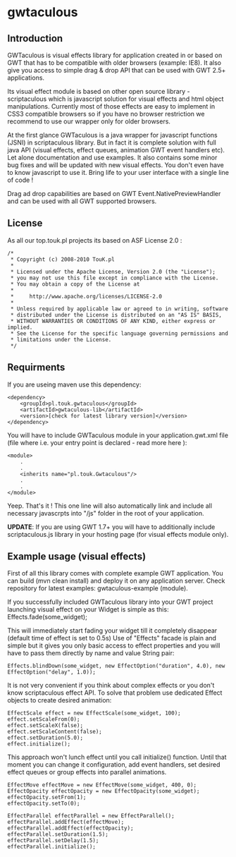 # gwtaculous

## Introduction

GWTaculous is visual effects library for application created in or based on GWT that has to be compatible with older browsers (example: IE8). It also give you access to simple drag & drop API that can be used with GWT 2.5+ applications.

Its visual effect module is based on other open source library - scriptaculous which is javascript solution for visual effects and html object manipulations. Currently most of those effects are easy to implement in CSS3 compatible browsers so if you have no browser restriction we recommend to use our wrapper only for older browsers.

At the first glance GWTaculous is a java wrapper for javascript functions (JSNI) in scriptaculous library. But in fact it is complete solution with full java API (visual effects, effect queues, animation GWT event handlers etc). Let alone documentation and use examples. It also contains some minor bug fixes and will be updated with new visual effects. You don't even have to know javascript to use it. Bring life to your user interface with a single line of code !

Drag ad drop capabilities are based on GWT Event.NativePreviewHandler and can be used with all GWT supported browsers.

## License

As all our top.touk.pl projects its based on ASF License 2.0 :
```
/*
 * Copyright (c) 2008-2010 TouK.pl
 *
 * Licensed under the Apache License, Version 2.0 (the "License");
 * you may not use this file except in compliance with the License.
 * You may obtain a copy of the License at
 *
 *     http://www.apache.org/licenses/LICENSE-2.0
 *
 * Unless required by applicable law or agreed to in writing, software
 * distributed under the License is distributed on an "AS IS" BASIS,
 * WITHOUT WARRANTIES OR CONDITIONS OF ANY KIND, either express or implied.
 * See the License for the specific language governing permissions and
 * limitations under the License.
 */
```

## Requirments

If you are useing maven use this dependency:
```
<dependency>
    <groupId>pl.touk.gwtaculous</groupId>
    <artifactId>gwtaculous-lib</artifactId>
    <version>[check for latest library version]</version>
</dependency>
```

You will have to include GWTaculous module in your application.gwt.xml file (file where i.e. your entry point is declared - read more here ):
```
<module>
    .
    .
    <inherits name="pl.touk.Gwtaculous"/>
    .
    .
</module>
```

Yeep. That's it ! This one line will also automatically link and include all necessary javascrpts into "/js" folder in the root of your application.

**UPDATE**: If you are using GWT 1.7+ you will have to additionally include scriptaculous.js library in your hosting page (for visual effects module only).

## Example usage (visual effects)

First of all this library comes with complete example GWT application. You can build (mvn clean install) and deploy it on any application server. Check repository for latest examples: gwtaculous-example (module).

If you successfully included GWTaculous library into your GWT project launching visual effect on your Widget is simple as this:
Effects.fade(some_widget);

This will immediately start fading your widget till it completely disappear (default time of effect is set to 0.5s) Use of "Effects" facade is plain and simple but it gives you only basic access to effect properties and you will have to pass them directly by name and value String pair:
```
Effects.blindDown(some_widget, new EffectOption("duration", 4.0), new EffectOption("delay", 1.0));
```

It is not very convenient if you think about complex effects or you don't know scriptaculous effect API. To solve that problem use dedicated Effect objects to create desired animation:
```
EffectScale effect = new EffectScale(some_widget, 100);
effect.setScaleFrom(0);
effect.setScaleX(false);
effect.setScaleContent(false);
effect.setDuration(5.0);
effect.initialize();
```

This approach won't lunch effect until you call initialize() function. Until that moment you can change it configuration, add event handlers, set desired effect queues or group effects into parallel animations.
```
EffectMove effectMove = new EffectMove(some_widget, 400, 0);
EffectOpacity effectOpacity = new EffectOpacity(some_widget);
effectOpacity.setFrom(1);
effectOpacity.setTo(0);
 
EffectParallel effectParallel = new EffectParallel();
effectParallel.addEffect(effectMove);
effectParallel.addEffect(effectOpacity);
effectParallel.setDuration(1.5);
effectParallel.setDelay(1.5);
effectParallel.initialize();
```
